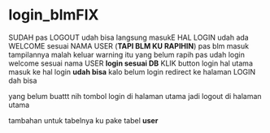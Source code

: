 # login_blmFIX
SUDAH
pas LOGOUT udah bisa langsung masukE HAL LOGIN 
udah ada  WELCOME sesuai NAMA USER (**TAPI BLM KU RAPIHIN**) pas blm masuk tampilannya malah keluar warning itu yang belum rapih
pas udah login welcome sesuai nama USER 
**login sesuai DB**
KLIK button login hal utama masuk ke hal login **udah bisa**
kalo belum login redirect ke halaman LOGIN dah bisa 

yang belum
buattt nih tombol login di halaman utama jadi logout di halaman utama

tambahan untuk tabelnya ku pake tabel **user**






